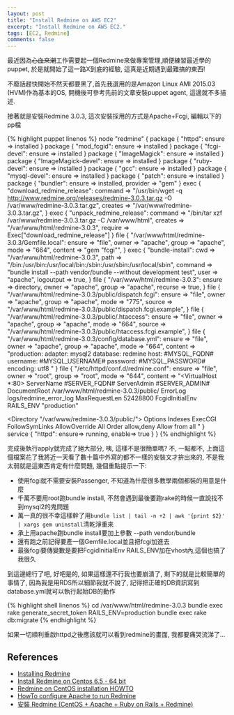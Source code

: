 ```yaml
---
layout: post
title: "Install Redmine on AWS EC2"
excerpt: "Install Redmine on AWS EC2."
tags: [EC2, Redmine]
comments: false
---
```


最近因為~~心血來潮~~工作需要起一個Redmine來做專案管理,順便練習最近學的puppet, 於是就開始了這一路X到底的經驗, 這真是近期遇到最難搞的東西!

不廢話趕快開始不然天都要黑了,首先我選用的是Amazon Linux AMI 2015.03 (HVM)作為基本的OS, 開機後可參考先前的文章安裝puppet agent, 這邊就不多描述.

接著就是安裝Redmine 3.0.3, 這次安裝採用的方式是Apache+Fcgi, 編輯以下的pp檔

{% highlight puppet linenos %}
node "redmine" {
  package { "httpd": ensure => installed }
  package { "mod_fcgid": ensure => installed }
  package { "fcgi-devel": ensure => installed }
  package { "ImageMagick": ensure => installed }
  package { "ImageMagick-devel": ensure => installed }
  package { "ruby-devel": ensure => installed }
  package { "gcc": ensure => installed }
  package { "mysql-devel": ensure => installed }
  package { "patch": ensure => installed }
  package { "bundler": ensure  => installed, provider => "gem" }
  exec { "download_redmine_release":
    command => "/usr/bin/wget -q http://www.redmine.org/releases/redmine-3.0.3.tar.gz -O /var/www/redmine-3.0.3.tar.gz",
    creates => "/var/www/redmine-3.0.3.tar.gz",
  }
  exec { "unpack_redmine_release":
    command => "/bin/tar xzf /var/www/redmine-3.0.3.tar.gz -C /var/www/html",
    creates => "/var/www/html/redmine-3.0.3",
    require => Exec["download_redmine_release"]
  }
  file { "/var/www/html/redmine-3.0.3/Gemfile.local":
    ensure => "file",
    owner => "apache",
    group => "apache",
    mode => "664",
    content => "gem "fcgi"",
  }
  exec { "bundle-install":
    cwd => "/var/www/html/redmine-3.0.3",
    path => "/bin:/usr/bin:/usr/local/bin:/sbin:/usr/sbin:/usr/local/sbin",
    command => "bundle install --path vendor/bundle --without development test",
    user => "apache",
    logoutput => true,
  }
  file { "/var/www/html/redmine-3.0.3":
    ensure => directory,
    owner => "apache",
    group => "apache",
    recurse => true,
  }
  file { "/var/www/html/redmine-3.0.3/public/dispatch.fcgi":
    ensure => "file",
    owner => "apache",
    group => "apache",
    mode => "775",
    source => "/var/www/html/redmine-3.0.3/public/dispatch.fcgi.example",
  }
  file { "/var/www/html/redmine-3.0.3/public/.htaccess":
    ensure => "file",
    owner => "apache",
    group => "apache",
    mode => "664",
    source => "/var/www/html/redmine-3.0.3/public/htaccess.fcgi.example",
  }
  file { "/var/www/html/redmine-3.0.3/config/database.yml":
    ensure => "file",
    owner => "apache",
    group => "apache",
    mode => "664",
    content => "production:
  adapter: mysql2
  database: redmine
  host: #MYSQL_FQDN#
  username: #MYSQL_USERNAME#
  password: #MYSQL_PASSWORD#
  encoding: utf8
"
  }
  file { "/etc/httpd/conf.d/redmine.conf":
    ensure => "file",
    owner  => "root",
    group  => "root",
    mode   => "644",
    content => "<VirtualHost *:80>
  ServerName #SERVER_FQDN#
  ServerAdmin #SERVER_ADMIN#
  DocumentRoot /var/www/html/redmine-3.0.3/public/
  ErrorLog logs/redmine_error_log
  MaxRequestLen 52428800
  FcgidInitialEnv RAILS_ENV "production"

  <Directory "/var/www/redmine-3.0.3/public/">
    Options Indexes ExecCGI FollowSymLinks
    AllowOverride All
    Order allow,deny
    Allow from all
  </Directory>
</VirtualHost>"
  }
  service { "httpd": ensure=> running, enable=> true }
}
{% endhighlight %}

完成後執行apply就完成了絕大部分, 咦, 這樣不是很簡單嗎? 不, 一點都不, 上面這個檔案花了我將近一天看了數十篇中外寫的都不一樣的安裝文才拚出來的, 不是我太弱就是這東西肯定有什麼問題, 幾個重點提示一下:

* 使用fcgi就不需要安裝Passenger, 不知道為什麼很多教學兩個都裝的用意是什麼
* 千萬不要用root跑bundle install, 不然會遇到最後要跑rake的時候一直說找不到mysql2的鬼問題
* 萬一真的很不幸這樣幹了用`bundle list | tail -n +2 | awk '{print $2}' | xargs gem uninstall`清乾淨重來
* 承上用apache跑bundle install要加上參數 --path vendor/bundle
* 還有跑之前記得要產一個Gemfile.local並且把fcgi加進去
* 最後fcgi要傳變數是要把FcgidInitialEnv RAILS_ENV加在vhost內,這個也搞了我很久

到這邊總行了吧, 好吧是的, 如果這樣還不行我也要崩潰了, 剩下的就是比較簡單的事情了, 因為我是用RDS所以細節我就不說了, 記得把正確的DB資訊寫到database.yml就可以執行起始DB的動作

{% highlight shell linenos %}
cd /var/www/html/redmine-3.0.3
bundle exec rake generate_secret_token
RAILS_ENV=production bundle exec rake db:migrate
{% endhighlight %}

如果一切順利重啟httpd之後應該就可以看到redmine的畫面, 我都要痛哭流涕了…

## References ##

* [Installing Redmine](http://www.redmine.org/projects/redmine/wiki/redmineinstall)
* [Install Redmine on Centos 6.5 - 64 bit](http://www.redmine.org/projects/redmine/wiki/Install_Redmine_25x_on_Centos_65_complete)
* [Redmine on CentOS installation HOWTO](http://www.redmine.org/projects/redmine/wiki/Redmine_on_CentOS_installation_HOWTO)
* [HowTo configure Apache to run Redmine](http://www.redmine.org/projects/redmine/wiki/HowTo_configure_Apache_to_run_Redmine)
* [安裝 Redmine (CentOS + Apache + Ruby on Rails + Redmine)](http://blog.tonycube.com/2013/11/redmine-centos-apache-ruby-on-rails.html)
